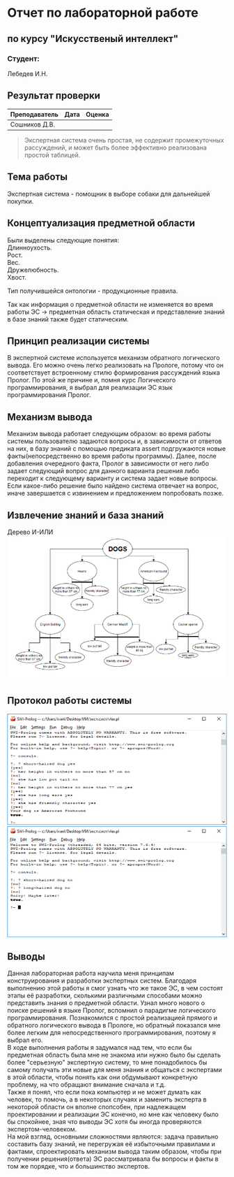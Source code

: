 # Отчет по лабораторной работе
## по курсу "Искусственый интеллект"

### Студент: 

Лебедев И.Н.

## Результат проверки

| Преподаватель     | Дата         |  Оценка       |
|-------------------|--------------|---------------|
| Сошников Д.В.     |              |               |

> Экспертная система очень простая, не содержит промежуточных рассуждений, и может быть более эффективно реализована простой таблицей.

## Тема работы

Экспертная система - помощник в выборе собаки для дальнейшей покупки.
## Концептуализация предметной области

Были выделены следующие понятия:  
 Длинноухость.  
 Рост.  
 Вес.  
 Дружелюбность.  
 Хвост.  

Тип получившейся онтологии - продукционные правила.  

 Так как информация о предметной области не изменяется во время работы ЭС -> предметная область статическая и представление знаний в базе знаний также будет статическим.  

## Принцип реализации системы

В экспертной системе используется механизм обратного логического вывода. Его можно очень легко реализовать на Прологе, потому что он соответствует встроенному стилю формирования рассуждений языка Пролог. По этой же причине и, помня курс Логического программирования, я выбрал для реализации ЭС язык программирования Пролог.

## Механизм вывода

Механизм вывода работает следующим образом: во время работы системы пользователю задаются вопросы и, в зависимости от ответов на них, в базу знаний с помощью предиката assert подгружаются новые факты(непосредственно во время работы программы). Далее, после добавления очередного факта, Пролог в зависимости от него либо задает следующий вопрос для данного варианта решения либо переходит к следующему варианту и система задает новые вопросы. Если какое-либо решение было найдено система отвечает на вопрос, иначе завершается с извинением и предложением попробовать позже.  

## Извлечение знаний и база знаний

Дерево И-ИЛИ  
![И-ИЛИ](and-or-tree.png)

## Протокол работы системы
![пример 1](ex.png)
![пример 2](ex0.png)  


## Выводы

Данная лабораторная работа научила меня принципам конструирования и разработки экспертных систем. Благодаря выполнению этой работы я смог узнать что же такое ЭС, в чем состоят этапы её разработки, сколькими различными способами можно представить знания о предметной области. Узнал много нового о поиске решений в языке Пролог, вспомнил о парадигме логического программирования. Познакомился с простой реализацией прямого и обратного логического вывода в Прологе, но обратный показался мне более легким для непосредственного программирования, поэтому я выбрал его.    
В ходе выполнения работы я задумался над тем, что если бы предметная область была мне не знакома или нужно было бы сделать более "серьезную" экспертную систему, то мне понадобилось бы самому получать эти новые для меня знания и общаться с экспертами в этой области, чтобы понять как они обдумывают конкретную проблему, на что обращают внимание сначала и т.д.  
Также я понял, что если пока компьютер и не может думать как человек, то помочь, а в некоторых случаях и заменить эксперта в некоторой области он вполне спопсобен, при надлежащем проектировании и реализации ЭС конечно, но мне как человеку было бы спокойнее, зная что выводы ЭС хотя бы иногда проверяются экспертом-человеком.  
На мой взгляд, основными сложностями являются: задача правильно составить базу знаний, не перегружая её избыточными правилами и фактами, спроектировать механизм вывода таким образом, чтобы при получении решения(ответа) ЭС рассматривала бы вопросы и факты в том же порядке, что и большинство экспертов. 


